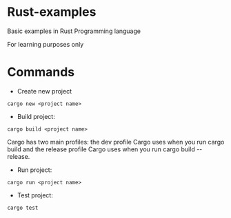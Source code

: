 # Rust-examples

Basic examples in Rust Programming language

For learning purposes only

# Commands

* Create new project 

```
cargo new <project name>
```

+ Build project: 
```
cargo build <project name>
```
Cargo has two main profiles: the dev profile Cargo uses when you run cargo build and the release profile Cargo uses when you run cargo build --release.

+ Run project: 
```
cargo run <project name>
```

+ Test project: 
```
cargo test
```